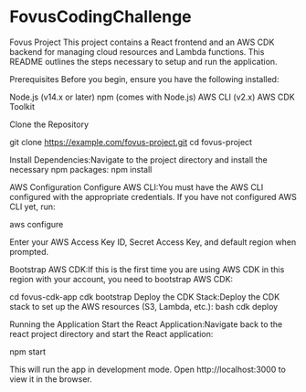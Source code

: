 # FovusCodingChallenge

Fovus Project
This project contains a React frontend and an AWS CDK backend for managing cloud resources and Lambda functions. This README outlines the steps necessary to setup and run the application.

Prerequisites
Before you begin, ensure you have the following installed:

Node.js (v14.x or later)
npm (comes with Node.js)
AWS CLI (v2.x)
AWS CDK Toolkit


Clone the Repository

git clone https://example.com/fovus-project.git
cd fovus-project

Install Dependencies:Navigate to the project directory and install the necessary npm packages:
npm install

AWS Configuration
Configure AWS CLI:You must have the AWS CLI configured with the appropriate credentials. If you have not configured AWS CLI yet, run:

aws configure

Enter your AWS Access Key ID, Secret Access Key, and default region when prompted.

Bootstrap AWS CDK:If this is the first time you are using AWS CDK in this region with your account, you need to bootstrap AWS CDK:

cd fovus-cdk-app
cdk bootstrap
Deploy the CDK Stack:Deploy the CDK stack to set up the AWS resources (S3, Lambda, etc.):
bash
cdk deploy


Running the Application
Start the React Application:Navigate back to the react project directory and start the React application:

npm start

This will run the app in development mode. Open http://localhost:3000 to view it in the browser.
